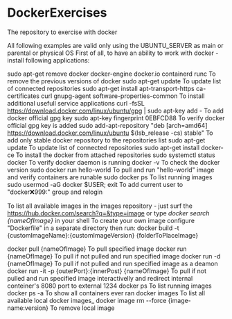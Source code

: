 # DockerExercises
The repository to exercise with docker

All following examples are valid only using the UBUNTU_SERVER as main or parental or physical OS
First of all, to have an ability to work with docker - install following applications:

sudo apt-get remove docker docker-engine docker.io containerd runc                To remove the previous versions of docker
sudo apt-get update                                                               To update list of connected repositories
sudo apt-get install apt-transport-https ca-certificates curl gnupg-agent software-properties-common
                                                                                  To install additional usefull service applications
curl -fsSL https://download.docker.com/linux/ubuntu/gpg | sudo apt-key add -      To add docker official gpg key
sudo apt-key fingerprint 0EBFCD88                                                 To verify docker official gpg key is added
sudo add-apt-repository "deb [arch=amd64] https://download.docker.com/linux/ubuntu $(lsb_release -cs) stable"
      To add only stable docker repository to the repositories list
sudo apt-get update                   To update list of connected repositories
sudo apt-get install docker-ce        To install the docker from attached repositories
sudo systemctl status docker          To verify docker daemon is running
docker -v                             To check the docker version
sudo docker run hello-world           To pull and run "hello-world" image and verify containers are runable
sudo docker ps                        To list running images
sudo usermod -aG docker $USER; exit   To add current user to "docker:x:999:" group and relogin

To list all available images in the images repository - just surf the https://hub.docker.com/search?q=&type=image
or type _docker search {nameOfImage}_ in your shell
To create your own image configure "Dockerfile" in a separate directory then run:
docker build -t {customImageName}:{customImageVersion} {folderToPlaceImage}

docker pull {nameOfImage}                         To pull specified image
docker run {nameOfImage}                          To pull if not pulled and run specified image
docker run -d {nameOfImage}                       To pull if not pulled and run specified image as a deamon
docker run -it -p {outerPort}:{innerPost} {nameOfImage}
      To pull if not pulled and run specified image interactivelly and redirect internal conteiner's 8080 port to external 1234
docker ps                                         To list running images
docker ps -a                                      To show all containers ever ran
docker images                                     To list all available local docker images_
docker image rm --force {image-name:version}      To remove local image
